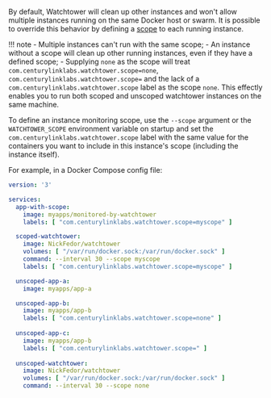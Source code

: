 By default, Watchtower will clean up other instances and won't allow multiple instances running on the same Docker host or swarm. It is possible to override this behavior by defining a [scope](https://containrrr.github.io/watchtower/arguments/#filter_by_scope) to each running instance. 

!!! note
    - Multiple instances can't run with the same scope;
    - An instance without a scope will clean up other running instances, even if they have a defined scope;
    - Supplying `none` as the scope will treat `com.centurylinklabs.watchtower.scope=none`, `com.centurylinklabs.watchtower.scope=` and the lack of a `com.centurylinklabs.watchtower.scope` label as the scope `none`. This effectly enables you to run both scoped and unscoped watchtower instances on the same machine.

To define an instance monitoring scope, use the `--scope` argument or the `WATCHTOWER_SCOPE` environment variable on startup and set the `com.centurylinklabs.watchtower.scope` label with the same value for the containers you want to include in this instance's scope (including the instance itself).

For example, in a Docker Compose config file:

```yaml
version: '3'

services:
  app-with-scope:
    image: myapps/monitored-by-watchtower
    labels: [ "com.centurylinklabs.watchtower.scope=myscope" ]

  scoped-watchtower:
    image: NickFedor/watchtower
    volumes: [ "/var/run/docker.sock:/var/run/docker.sock" ]
    command: --interval 30 --scope myscope
    labels: [ "com.centurylinklabs.watchtower.scope=myscope" ] 

  unscoped-app-a:
    image: myapps/app-a

  unscoped-app-b:
    image: myapps/app-b
    labels: [ "com.centurylinklabs.watchtower.scope=none" ]
    
  unscoped-app-c:
    image: myapps/app-b
    labels: [ "com.centurylinklabs.watchtower.scope=" ]
    
  unscoped-watchtower:
    image: NickFedor/watchtower
    volumes: [ "/var/run/docker.sock:/var/run/docker.sock" ]
    command: --interval 30 --scope none
```
